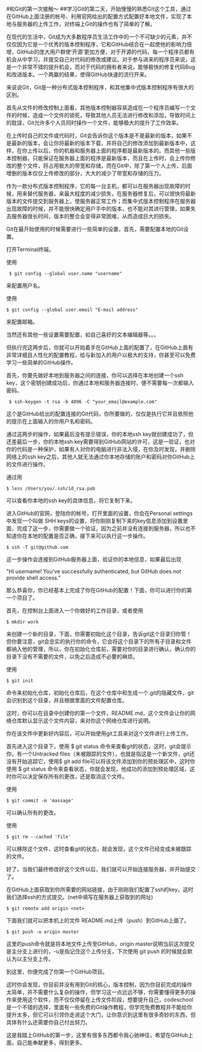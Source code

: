 #和Git的第一次接触～ ##学习Git的第二天，开始慢慢的熟悉Git这个工具，通过在GitHub上面注册的帐号、利用官网给出的配置方式配置好本地文件，实现了本地与服务器的上传工作，对终端上Git的操作也有了简单的了解。

在现代的生活中，Git成为大多数程序员生活工作中的一个不可缺少的元素，并不仅仅因为它是一个优秀的版本控制程序，它和GitHub结合在一起使他的影响力倍增，GitHub的庞大用户群使‘开源’更加方便，对于开源的代码，每一个程序员都有机会从中学习，并提交自己对代码的修改或建议。对于参与进来的程序员来说，这是一个非常不错的提升机会，而对于代码的拥有者来说，能够极快的修复代码Bug和改进版本。一个两赢的结果，使得GitHub快速的流行开来。

来说说Git，Git是一种分布式版本控制程序，和其他集中式版本控制程序有很大的区别。

首先从文件的修改控制上面看，其他版本控制器容易造成在一个程序员编写一个文件的时候，造成一个文件的锁死，导致其他人员无法进行修改和添加，导致时间上的耽误，Git允许多个人员同时操作一个文件，能够极大的提升了工作效率。

在上传时自己的文件或代码时，Git会告诉你这个版本是不是最新的版本，如果不是最新的版本，会让你将最新的版本下载，并将自己的修改添加到最新版本中，这样，在你上传以后，你的机器和服务器上面的程序都是最新版本的。而其他一些版本控制器，只能保证在服务器上面的程序是最新版本，而且在上传时，会上传你修改的整个文件，将占用极大的带宽和存储，而在Git中，除了第一个人上传，后面增删的版本仅仅上传修改的部分，大大的减少了带宽和存储的压力。

作为一款分布式版本控制程序，它的每一台主机，都可以在服务器出现故障的时候，用来替代服务器，来最大程度的减少损失，在服务器修复后，可以很快将最新版本的文件提交到服务器上，使服务器正常工作；而集中式版本控制程序在服务器出现故障的时候，并不能很快确定用户手中的版本，也不能对其进行管理，如果失去服务器很长时间，版本的整合会变得非常困难，从而造成巨大的损失。

Git在最开始使用的时候需要进行一些简单的设置，首先，需要配置本地的Git设置。

打开Terminal终端，

使用

```
 $ git config --global user.name "username"
```

来配置用户名。

使用

```
$ git config --global user.email "E-mail address"
```

来配置邮箱。

当然还有其他一些设置需要配置，如自己喜好的文本编辑器等。。。

但执行完这两步后，你就可以开始着手在GitHub上面的配置了，在GitHub上面有非常详细且人性化的配置教程，给与新加入的用户以极大的支持，你甚至可以免费学习一些简单的GitHub操作。

首先，你要先做好本地到服务器之间的连接，你可以选择在本地创建一个ssh key，这个密钥创建成功后，你通过本地和服务器连接时，便不需要每一次都输入密码。

```
 $ ssh-keygen -t rsa -b 4096 -C "your_email@example.com"
```

这个是GitHub给出的配置连接的Git代码，你所要做的，仅仅是执行它并且依照他的提示在上面输入的你用户名和密码。

通过这两步的操作，如果最后没有提示错误，你的本地ssh key就创建成功了，但还差最后一步，你的本地ssh key需要得到GitHub网站的许可，这是一验证，也对你的代码是一种保护，如果有人对你的电脑进行非法入侵，在你及时发现，并删除网络上的ssh key之后，其他人就无法通过你本地存储的账户和密码对你GitHub上的文件进行操作。

通过用

```
$ less /Users/you/.ssh/id_rsa.pub
```

可以查看你本地的ssh key的具体信息，将它复制下来。

进入GitHub的官网，登陆你的帐号，打开里面的设置，你会在Personal settings中发现一个叫做 SHH keys的设置，将你刚刚复制下来的key信息添加到设置里面，完成了这一步，你需要做一个验证，因为之前并没有连接到服务器，所以也不知道你在本地的配置是否正确，接下来可以执行这一步操作。

```
$ ssh -T git@github.com
```

这一步操作会连接到GitHub服务器上面，验证你的本地信息，如果最后出现

"Hi username! You've successfully authenticated, but GitHub does not provide shell access."

那么恭喜你，你已经基本上完成了你在GitHub的配置！下面，你可以进行你的第一个项目了。

首先，在控制台上面进入一个你做好的工作目录，或者使用

```
$ mkdir work
```

来创建一个新的目录，下面，你需要初始化这个目录，告诉git这个目录归你管！但你要注意，git会忠实的执行你的命令，它会将这个目录下的所有子目录和文件都纳入他的管理，所以，你在初始化仓库前，需要对你的目录进行确认，确认你的目录下没有不需要的文件，以免之后造成不必要的麻烦。

使用

```
$ git init
```

命令来初始化仓库，初始化仓库后，在这个仓库中和生成一个.git的隐藏文件，git会识别到这个目录，并且根据里面的文件配置仓库。

这时，你可以在目录中创建你的第一个文件，README.md，这个文件会让你的网络仓库默认显示这个文件内容，来对你这个网络仓库进行说明。

你在该文件中更新好内容后，可以开始使用git工具来对这个文件进行上传工作。

首先进入这个目录下，使用 $ git status 命令来查看git的状态，这时，git会提示你，有一个Untracked files（未被跟踪的文件），也就是指这是一个新文件，git还没有开始追踪它，使用$ git add file可以将该文件添加到你的预处理区中，这时你使用 $ git status 命令来查看状态，你就会发现，他成功的添加到预处理区域，这时你可以决定保存所有的更改，还是取消这个文件。

使用

```
$ git commit -m 'massage'
```

可以确认所有的更改。

使用

```
$ git rm --cached 'file'
```

可以移除这个文件，这时查看git的状态，就会发现，这个文件已经变成未被跟踪的文件。

好了，当我们最终修改好这个文件以后，我们就可以开始连接服务器，并开始提交了。

在GitHub上面获取到你所需要的网站链接，由于刚刚我们配置了ssh的key，这时我们选择ssh的方式提交。(net中填写在服务器上获取到的网址)

```
$ git remote add origin <net>
```

下面我们就可以把本机上的文件 README.md上传（push）到GitHub上面了。

```
$ git push -u origin master
```

这里的push命令就是将本地文件上传至GitHub，origin master说明当前这次提交是主分支上进行的，-u是指记住这个上传分支，下次使用 git push 的时候就会默认为以主分支上传。

到这里，你便完成了你第一个GitHub项目。

这时你会发现，你目前并没有用到Git的核心，版本控制，因为你目前完成的操作太简单，并不需要什么复杂的操作，但学习这一点远远不够，你需要懂得更多的操作来使用这个软件，而不仅仅停留在上传文件阶段，想要提升自己，codeschool是一个不错的选择，里面有一些免费的Git操作教程，但学完免费教程并不能给你提升太多，但它可以引领你走进这个大门，让你意识到这里有很多奇妙的东西，但具体有什么还需要你自己付出努力。

这是我踏上GitHub的第一步，这里有很多东西都令我心驰神往，希望在GitHub上面，自己能奉献更多，得到更多。
